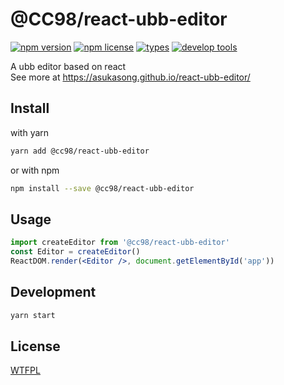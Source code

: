 # @CC98/react-ubb-editor
[![npm version](https://badge.fury.io/js/%40cc98%2Freact-ubb-editor.svg)](https://www.npmjs.com/package/@cc98/react-ubb-editor)
[![npm license](https://img.shields.io/npm/l/%40cc98%2Freact-ubb-editor.svg)](http://www.wtfpl.net/)
[![types](https://img.shields.io/npm/types/typescript.svg)](https://github.com/storybooks/storybook)
[![develop tools](https://img.shields.io/badge/react-storybook-ff69b4.svg)](https://github.com/Microsoft/TypeScript)

A ubb editor based on react
<br />
See more at https://asukasong.github.io/react-ubb-editor/

## Install

with yarn
~~~bash
yarn add @cc98/react-ubb-editor
~~~

or with npm
~~~bash
npm install --save @cc98/react-ubb-editor
~~~

## Usage

```jsx
import createEditor from '@cc98/react-ubb-editor'
const Editor = createEditor()
ReactDOM.render(<Editor />, document.getElementById('app'))
```

## Development

```bash
yarn start
```

## License

[WTFPL](http://www.wtfpl.net/ "WTFPL LICENSE")
